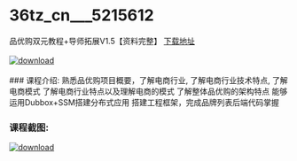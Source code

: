 # 36tz_cn___5215612
品优购双元教程+导师拓展V1.5【资料完整】
[下载地址](http://www.36tz.cn/article/5215612 "下载地址")
<br/></br>[![download](http://36tz.cn/muke_img/2020_10_2-27-300x189.png "下载地址")](http://www.36tz.cn/article/5215612 "下载地址")
<br/></br>### 课程介绍:
熟悉品优购项目概要，了解电商行业, 了解电商行业技术特点, 了解电商模式
了解电商行业特点以及理解电商的模式
了解整体品优购的架构特点
能够运用Dubbox+SSM搭建分布式应用
搭建工程框架，完成品牌列表后端代码掌握

### 课程截图:
[![download](http://36tz.cn/muke_img/2020_10_1-31.png "下载地址")](http://www.36tz.cn/article/5215612 "下载地址")
